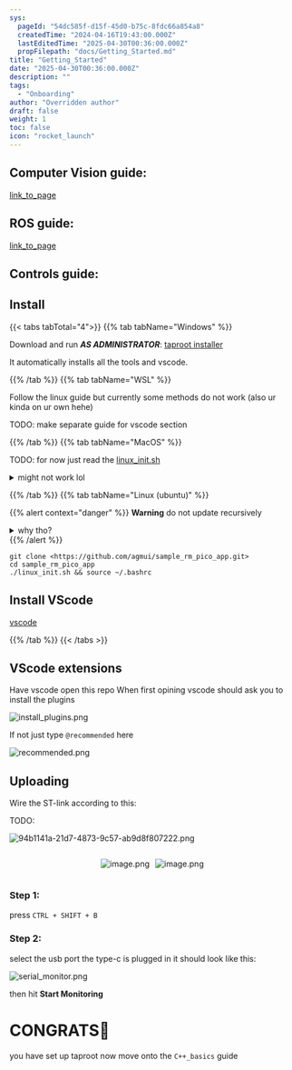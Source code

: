 ```yaml
---
sys:
  pageId: "54dc585f-d15f-45d0-b75c-8fdc66a854a8"
  createdTime: "2024-04-16T19:43:00.000Z"
  lastEditedTime: "2025-04-30T00:36:00.000Z"
  propFilepath: "docs/Getting_Started.md"
title: "Getting_Started"
date: "2025-04-30T00:36:00.000Z"
description: ""
tags:
  - "Onboarding"
author: "Overridden author"
draft: false
weight: 1
toc: false
icon: "rocket_launch"
---
```


## Computer Vision guide:

[link_to_page](86d45bc0-388b-4d26-8848-44f255f73d0e)

## ROS guide:

[link_to_page](3c76c1de-ec8f-46d6-8b0a-294005edc2d5)

## Controls guide:

## Install

{{< tabs tabTotal="4">}}
{{% tab tabName="Windows" %}}

Download and run _**AS ADMINISTRATOR**_: [taproot installer](https://github.com/Thornbots/TeachingFreshies/releases/tag/1.0)

It automatically installs all the tools and vscode.

{{% /tab %}}
{{% tab tabName="WSL" %}}

Follow the linux guide but currently some methods do not work (also ur kinda on ur own hehe)

TODO: make separate guide for vscode section

{{% /tab %}}
{{% tab tabName="MacOS" %}}

TODO: for now just read the [linux_init.sh](https://github.com/agmui/sample_rm_pico_app/blob/main/linux_init.sh)

<details>
<summary>might not work lol</summary>

`brew install libusb pkg-config`

Next install: [vscode](https://code.visualstudio.com/Download)

</details>

{{% /tab %}}
{{% tab tabName="Linux (ubuntu)" %}}

{{% alert context="danger" %}}
**Warning** do not update recursively
<details>
<summary>why tho?</summary>
There are some submodules that may go on for a while (like tinyusb) and I highly
recommend you don't need to get them.
If you want to see what submodules I update just look in `linux_init.sh`
</details>
{{% /alert %}}

```shell
git clone <https://github.com/agmui/sample_rm_pico_app.git>
cd sample_rm_pico_app
./linux_init.sh && source ~/.bashrc
```

## Install VScode

[vscode](https://code.visualstudio.com/Download)

{{% /tab %}}
{{< /tabs >}}

## VScode extensions

Have vscode open this repo
When first opining vscode should ask you to install the plugins

![install_plugins.png](https://prod-files-secure.s3.us-west-2.amazonaws.com/d518164a-d88e-44d1-a4ee-3adb3bd8bce0/89bd30f0-1825-4e77-867b-0a41ce370880/install_plugins.png?X-Amz-Algorithm=AWS4-HMAC-SHA256&X-Amz-Content-Sha256=UNSIGNED-PAYLOAD&X-Amz-Credential=ASIAZI2LB466YFEALTXS%2F20250716%2Fus-west-2%2Fs3%2Faws4_request&X-Amz-Date=20250716T171135Z&X-Amz-Expires=3600&X-Amz-Security-Token=IQoJb3JpZ2luX2VjEEkaCXVzLXdlc3QtMiJGMEQCIDcPBjhTuMiAqxCTwtOEO7ssr9oI5z6sYfNOnsr%2BBUWhAiBnqhiRXFkEwM48nRVQr8Puse0j1fh%2BkPSzQkCBJEDNMSr%2FAwhiEAAaDDYzNzQyMzE4MzgwNSIMpiX6xSLtkJNfpMZNKtwDqQwSqCYks9H6DTsCCXNFttT7rgEJi2hRPfDGJFWC%2BaslDbL4CI2a20KkR0iE5TPtWPLqu7wd03cd0wgjKO1JGeEdPyey%2BJN2ghKMn6KSodQ%2BFV3EC1xUmRjZNgsvzsxakS9EUK%2F8riuXX%2BbbNa37HnxYMZuBPcsdumbUWt5CzjTygrvfXXaxKSCr2dbnFUhTZ5YUevCLEwm5cla9UhL4KUmRH0VBRFyE2xbON42hMrqlu9yziJ4ZbjhE6Ib1iD%2FT2qn5k3ja%2BAVD1WWwjixi8WWXe%2BSnNK7YCPtQ3PyyRbTjsPwmxHf0zX0SR73EhlChwfsqq%2FWnx97Vok2KKfpjQWAPslSIXHYYP%2Fr3%2F3rpsQQoGACIsHAwglWLW85pvcQKEBw03hMfnhr8FLsS1%2FpaPAQgEE9AyYS7SxldNRg4kKwpDhDyRP35OpoFG9v64Pl0ecRGSFTXSflBjE9FQBwLhAqaPRquDvJ5SuoYlDJAX%2FMiiP90eV%2BFYA9pIrcB%2BjcDK9JFaKlrDOkKCUIkLqPbGpCPKQ%2BDJ%2BNc%2Fc8IA5eP7H6NZ3dePLynmWlU6v7znsTtFUCW%2FSl%2B2A3Dmzz3LD31VzazMUqv%2B4UnR1NlkZPNXK5URxxYKx2coZcOY3Eww7TfwwY6pgF3sOKoKkeWmGVeykw%2Bto28plgqmRrYNkGiEkS5sGh66RtOPmkYWMr2ZTPEsrHqjwSea9sCPplJwdCPZuED%2F9WKdN58euvwxGp0MwhVZWbcBlmFfSmu3hQy07CAdqhkb39wQcZfswK%2BR3SzVySE7jDtcHXavKL91izS%2B2qCsTNQNQ2i9kZpNdptvFU2ah34hWCt5%2BaLdiqQTiN5DmrvQmA%2BpG%2BIl5qf&X-Amz-Signature=fd5afa771efee208a7bc52d99af870f534e52eb783d28436013afa3f2976aa04&X-Amz-SignedHeaders=host&x-amz-checksum-mode=ENABLED&x-id=GetObject)

If not just type `@recommended` here  

![recommended.png](https://prod-files-secure.s3.us-west-2.amazonaws.com/d518164a-d88e-44d1-a4ee-3adb3bd8bce0/61e661e9-5d85-4dfc-be0d-8d2097a5e793/recommended.png?X-Amz-Algorithm=AWS4-HMAC-SHA256&X-Amz-Content-Sha256=UNSIGNED-PAYLOAD&X-Amz-Credential=ASIAZI2LB466YFEALTXS%2F20250716%2Fus-west-2%2Fs3%2Faws4_request&X-Amz-Date=20250716T171135Z&X-Amz-Expires=3600&X-Amz-Security-Token=IQoJb3JpZ2luX2VjEEkaCXVzLXdlc3QtMiJGMEQCIDcPBjhTuMiAqxCTwtOEO7ssr9oI5z6sYfNOnsr%2BBUWhAiBnqhiRXFkEwM48nRVQr8Puse0j1fh%2BkPSzQkCBJEDNMSr%2FAwhiEAAaDDYzNzQyMzE4MzgwNSIMpiX6xSLtkJNfpMZNKtwDqQwSqCYks9H6DTsCCXNFttT7rgEJi2hRPfDGJFWC%2BaslDbL4CI2a20KkR0iE5TPtWPLqu7wd03cd0wgjKO1JGeEdPyey%2BJN2ghKMn6KSodQ%2BFV3EC1xUmRjZNgsvzsxakS9EUK%2F8riuXX%2BbbNa37HnxYMZuBPcsdumbUWt5CzjTygrvfXXaxKSCr2dbnFUhTZ5YUevCLEwm5cla9UhL4KUmRH0VBRFyE2xbON42hMrqlu9yziJ4ZbjhE6Ib1iD%2FT2qn5k3ja%2BAVD1WWwjixi8WWXe%2BSnNK7YCPtQ3PyyRbTjsPwmxHf0zX0SR73EhlChwfsqq%2FWnx97Vok2KKfpjQWAPslSIXHYYP%2Fr3%2F3rpsQQoGACIsHAwglWLW85pvcQKEBw03hMfnhr8FLsS1%2FpaPAQgEE9AyYS7SxldNRg4kKwpDhDyRP35OpoFG9v64Pl0ecRGSFTXSflBjE9FQBwLhAqaPRquDvJ5SuoYlDJAX%2FMiiP90eV%2BFYA9pIrcB%2BjcDK9JFaKlrDOkKCUIkLqPbGpCPKQ%2BDJ%2BNc%2Fc8IA5eP7H6NZ3dePLynmWlU6v7znsTtFUCW%2FSl%2B2A3Dmzz3LD31VzazMUqv%2B4UnR1NlkZPNXK5URxxYKx2coZcOY3Eww7TfwwY6pgF3sOKoKkeWmGVeykw%2Bto28plgqmRrYNkGiEkS5sGh66RtOPmkYWMr2ZTPEsrHqjwSea9sCPplJwdCPZuED%2F9WKdN58euvwxGp0MwhVZWbcBlmFfSmu3hQy07CAdqhkb39wQcZfswK%2BR3SzVySE7jDtcHXavKL91izS%2B2qCsTNQNQ2i9kZpNdptvFU2ah34hWCt5%2BaLdiqQTiN5DmrvQmA%2BpG%2BIl5qf&X-Amz-Signature=f2b47bb85e31750269cef897b08241812de6cfb2391826118595146e794c25bf&X-Amz-SignedHeaders=host&x-amz-checksum-mode=ENABLED&x-id=GetObject)

## Uploading

Wire the ST-link according to this:

TODO:

![94b1141a-21d7-4873-9c57-ab9d8f807222.png](https://prod-files-secure.s3.us-west-2.amazonaws.com/d518164a-d88e-44d1-a4ee-3adb3bd8bce0/e5fad17d-ab82-4300-9f4c-505ab4b1202c/94b1141a-21d7-4873-9c57-ab9d8f807222.png?X-Amz-Algorithm=AWS4-HMAC-SHA256&X-Amz-Content-Sha256=UNSIGNED-PAYLOAD&X-Amz-Credential=ASIAZI2LB466YFEALTXS%2F20250716%2Fus-west-2%2Fs3%2Faws4_request&X-Amz-Date=20250716T171135Z&X-Amz-Expires=3600&X-Amz-Security-Token=IQoJb3JpZ2luX2VjEEkaCXVzLXdlc3QtMiJGMEQCIDcPBjhTuMiAqxCTwtOEO7ssr9oI5z6sYfNOnsr%2BBUWhAiBnqhiRXFkEwM48nRVQr8Puse0j1fh%2BkPSzQkCBJEDNMSr%2FAwhiEAAaDDYzNzQyMzE4MzgwNSIMpiX6xSLtkJNfpMZNKtwDqQwSqCYks9H6DTsCCXNFttT7rgEJi2hRPfDGJFWC%2BaslDbL4CI2a20KkR0iE5TPtWPLqu7wd03cd0wgjKO1JGeEdPyey%2BJN2ghKMn6KSodQ%2BFV3EC1xUmRjZNgsvzsxakS9EUK%2F8riuXX%2BbbNa37HnxYMZuBPcsdumbUWt5CzjTygrvfXXaxKSCr2dbnFUhTZ5YUevCLEwm5cla9UhL4KUmRH0VBRFyE2xbON42hMrqlu9yziJ4ZbjhE6Ib1iD%2FT2qn5k3ja%2BAVD1WWwjixi8WWXe%2BSnNK7YCPtQ3PyyRbTjsPwmxHf0zX0SR73EhlChwfsqq%2FWnx97Vok2KKfpjQWAPslSIXHYYP%2Fr3%2F3rpsQQoGACIsHAwglWLW85pvcQKEBw03hMfnhr8FLsS1%2FpaPAQgEE9AyYS7SxldNRg4kKwpDhDyRP35OpoFG9v64Pl0ecRGSFTXSflBjE9FQBwLhAqaPRquDvJ5SuoYlDJAX%2FMiiP90eV%2BFYA9pIrcB%2BjcDK9JFaKlrDOkKCUIkLqPbGpCPKQ%2BDJ%2BNc%2Fc8IA5eP7H6NZ3dePLynmWlU6v7znsTtFUCW%2FSl%2B2A3Dmzz3LD31VzazMUqv%2B4UnR1NlkZPNXK5URxxYKx2coZcOY3Eww7TfwwY6pgF3sOKoKkeWmGVeykw%2Bto28plgqmRrYNkGiEkS5sGh66RtOPmkYWMr2ZTPEsrHqjwSea9sCPplJwdCPZuED%2F9WKdN58euvwxGp0MwhVZWbcBlmFfSmu3hQy07CAdqhkb39wQcZfswK%2BR3SzVySE7jDtcHXavKL91izS%2B2qCsTNQNQ2i9kZpNdptvFU2ah34hWCt5%2BaLdiqQTiN5DmrvQmA%2BpG%2BIl5qf&X-Amz-Signature=a7c200ab383ffac88c6dfdb52b9b1eaa09f46d85d35b9b313c4dcdba53249735&X-Amz-SignedHeaders=host&x-amz-checksum-mode=ENABLED&x-id=GetObject)

<div style="display: flex;flex-direction: row; column-gap:10px; max-width: 630px;justify-content: center;">
<div>

![image.png](https://prod-files-secure.s3.us-west-2.amazonaws.com/d518164a-d88e-44d1-a4ee-3adb3bd8bce0/210ecb78-1116-4d7b-b9b7-2292f66fa2c2/image.png?X-Amz-Algorithm=AWS4-HMAC-SHA256&X-Amz-Content-Sha256=UNSIGNED-PAYLOAD&X-Amz-Credential=ASIAZI2LB466URI4KU5W%2F20250716%2Fus-west-2%2Fs3%2Faws4_request&X-Amz-Date=20250716T171143Z&X-Amz-Expires=3600&X-Amz-Security-Token=IQoJb3JpZ2luX2VjEEkaCXVzLXdlc3QtMiJHMEUCIQD1Y9%2Fodh0b7MrybhNLqXdURlv3eUvAiE9of984CKKJ4wIgKN6bZdqZuUlLYAMBZJWnPzatXAKN3Lq%2Fhjy05F5rZ0Mq%2FwMIYhAAGgw2Mzc0MjMxODM4MDUiDMeGkLTZEkTjs9uveSrcA0q9te2SK6h5VTusCYq4vSuLsc2nsoP%2FmuS91ECU7kMQ5PaAkWC5qJJqWiToDl2l2PnDGpAa54VUZRizSNIbj8Wisq49xxsMPPZ6TLlum2XVKfiEx9xtZWeqTUFdTUw4MxPkE82bo2p8tLHgecoN464xWmm6%2FPTB3k0yKQqZX0%2B76KZ%2BFA2nsGjlu%2Bw6GIvjrB7jbXiIXgIZD%2FVhCn7AKVxFNIyalNQB9FlHAjD1a5849rrGZ5p%2BVvEpb547mplQCUoqgEz4xBjiiH2WRdcgQV%2BclVBQahQKZ6hB8Rk7Irs8xh1bxx9x66MupnHMxHYqzLYK%2F%2FKDMHqhS8Pz4uyHWIgXSNi0y6J0k4GVCRJiu48%2BXtjvr8Dl%2FoJuXI%2BU9H4exmnNNf1Diwm3nU%2Bz%2BHP02ySRsg0xjJdGk8g4rJnb5tzWlGS%2FOH%2FiN0xQWO45WymgwHhR5Lrd5gGDQLi2ezT8W7GgdlAf%2BNQzoGaq3n2PSmrAtKchZZyJoYN%2FPd6ZkAp8pAxXCUPaZLPNWyHCNJ0c5ZhY%2F80Zly9PwxAmNQyU4z5xshMBJWUXqMhX7Qpa%2BAcZuC1L5qmzeGaKAVOqpxTgVVOvcZHA6sm3FA2%2FwmGxeZ8KiVOxFFgiSjQw9GnMMOWz38MGOqUB8s3G8Izj%2BGApxLseiDNaoZquu7Gb9rytjAUAZpWvJPMtX2jp88jjNvK6COu%2BhkGgzpD3BnFqhVs7ZzwXQFnRiy%2BBz3LmZd8BN1udIWGUXbR1o%2BdStZ5rjZMpvBqmjYt7Kud9VrURYmP63NrLSLOwEqzi3ZNZF%2BDF1GmUZI%2FIZANeJH43WzQyEet7Hg1slMCxKKcvzKJ5L9jnrXfJfX0KRrWNcF8T&X-Amz-Signature=3b792b41f596b4ac395bcd03b51fcb3d589f05af238cc47236cc787006b32e9e&X-Amz-SignedHeaders=host&x-amz-checksum-mode=ENABLED&x-id=GetObject)

</div>
<div>

![image.png](https://prod-files-secure.s3.us-west-2.amazonaws.com/d518164a-d88e-44d1-a4ee-3adb3bd8bce0/33a0fd0f-8ca6-4a86-8e09-26e95ded1fff/image.png?X-Amz-Algorithm=AWS4-HMAC-SHA256&X-Amz-Content-Sha256=UNSIGNED-PAYLOAD&X-Amz-Credential=ASIAZI2LB466QGGVTPFJ%2F20250716%2Fus-west-2%2Fs3%2Faws4_request&X-Amz-Date=20250716T171143Z&X-Amz-Expires=3600&X-Amz-Security-Token=IQoJb3JpZ2luX2VjEEkaCXVzLXdlc3QtMiJHMEUCIQDqkt8logYmip2tYgv5%2Bv3bXQQiAEvpGWXgo%2BS6hyJ6RgIgUkEV2DKJyZbmXKfj9c6jUf0FusdOvGIg3RmfYmtRKjkq%2FwMIYhAAGgw2Mzc0MjMxODM4MDUiDLLrpEVYezFckY3zVyrcA93AxqvdmJjVDXAYU3RgsCKkC30GRyAzfhamoJdVnCzlV3GTdp9f3mnZ6EcI2O7peI6SlVdrPNPOc0Vh88khX6LeTda71q3b%2FIWeulLC%2B6LXgdddDq9sT4roWVitkiiMJhfdmeRZwq7KikO9fkc4fQbHMI%2BNOJ40MwR%2FIWqNNhPiEzJO4u%2BDgIJZ0kQrFw4sUHoa1nM%2BlyAJePv1dIUVYXCbdIxSlYSFlja9GKAIhfkQaxKLHjY4iTFbu2a8FpIqo3TRbJRtwNUQfyEvjZTYB40coSMMqfkeZtibdPzQISbHa0vRizKBSwowS2dEISQ%2BKG51m6i%2FBrA74x9bXZ3ZwUpvhWx8xKhilzQbxQtoGNYnirbgwQOR3o7p5ij0RaHfd8D3dcHmYgTEMe9j1Ikgyw80IuYzn1zVtV72Gm1d%2BT4lNJfVMK4FFW5afozIl1zloUDE%2FgKSxCHfgmN20jr9JC79kk7EmCtFBLQ5cm1fd78%2B9gIwunVwD4BoxqnVC6QZYG%2Bo4YyCwbXV0FkUu%2BGxhYCj0kaVKDlu5Z6dXSctz6pBBhzHO0fv59ohGC60RbBkJDKQuVlpRGiiAdszzWIqodntQPqZeUZ4scvPbC%2FApfwp89049unvnGfVsaqHMMS038MGOqUBfeFjaBh%2BK4bzVWcoiG3ysQguIDH88H4PDYhiAHlkfzUtQ8nzfpRdS9AMRxeGpZBtJrWs9P1423It%2FNEc99h3FMWyk5Eve1KDkpUOuqRLivpCHdJ7tVjreWphUjKz%2Fs5aAzdS%2FRTWtcTAtfNbBykTenLv7ckqiLKkmj7S1Bc0OnoMFMA8D8ooosDJvfL1FX2ZzcZrTMFQ4cv2s%2FgRFOyQYCZogDPx&X-Amz-Signature=7eebc10d9081ca3a4394ab16a66c4eb358c142655fe9f8ec5b7f863a196bcdf7&X-Amz-SignedHeaders=host&x-amz-checksum-mode=ENABLED&x-id=GetObject)

</div>
</div>

### Step 1:

press `CTRL + SHIFT + B`

### Step 2:

select the usb port the type-c is plugged in it should look like this:

![serial_monitor.png](https://prod-files-secure.s3.us-west-2.amazonaws.com/d518164a-d88e-44d1-a4ee-3adb3bd8bce0/f03f4774-05d4-4393-b6a0-d5efb6d315ab/serial_monitor.png?X-Amz-Algorithm=AWS4-HMAC-SHA256&X-Amz-Content-Sha256=UNSIGNED-PAYLOAD&X-Amz-Credential=ASIAZI2LB466YFEALTXS%2F20250716%2Fus-west-2%2Fs3%2Faws4_request&X-Amz-Date=20250716T171135Z&X-Amz-Expires=3600&X-Amz-Security-Token=IQoJb3JpZ2luX2VjEEkaCXVzLXdlc3QtMiJGMEQCIDcPBjhTuMiAqxCTwtOEO7ssr9oI5z6sYfNOnsr%2BBUWhAiBnqhiRXFkEwM48nRVQr8Puse0j1fh%2BkPSzQkCBJEDNMSr%2FAwhiEAAaDDYzNzQyMzE4MzgwNSIMpiX6xSLtkJNfpMZNKtwDqQwSqCYks9H6DTsCCXNFttT7rgEJi2hRPfDGJFWC%2BaslDbL4CI2a20KkR0iE5TPtWPLqu7wd03cd0wgjKO1JGeEdPyey%2BJN2ghKMn6KSodQ%2BFV3EC1xUmRjZNgsvzsxakS9EUK%2F8riuXX%2BbbNa37HnxYMZuBPcsdumbUWt5CzjTygrvfXXaxKSCr2dbnFUhTZ5YUevCLEwm5cla9UhL4KUmRH0VBRFyE2xbON42hMrqlu9yziJ4ZbjhE6Ib1iD%2FT2qn5k3ja%2BAVD1WWwjixi8WWXe%2BSnNK7YCPtQ3PyyRbTjsPwmxHf0zX0SR73EhlChwfsqq%2FWnx97Vok2KKfpjQWAPslSIXHYYP%2Fr3%2F3rpsQQoGACIsHAwglWLW85pvcQKEBw03hMfnhr8FLsS1%2FpaPAQgEE9AyYS7SxldNRg4kKwpDhDyRP35OpoFG9v64Pl0ecRGSFTXSflBjE9FQBwLhAqaPRquDvJ5SuoYlDJAX%2FMiiP90eV%2BFYA9pIrcB%2BjcDK9JFaKlrDOkKCUIkLqPbGpCPKQ%2BDJ%2BNc%2Fc8IA5eP7H6NZ3dePLynmWlU6v7znsTtFUCW%2FSl%2B2A3Dmzz3LD31VzazMUqv%2B4UnR1NlkZPNXK5URxxYKx2coZcOY3Eww7TfwwY6pgF3sOKoKkeWmGVeykw%2Bto28plgqmRrYNkGiEkS5sGh66RtOPmkYWMr2ZTPEsrHqjwSea9sCPplJwdCPZuED%2F9WKdN58euvwxGp0MwhVZWbcBlmFfSmu3hQy07CAdqhkb39wQcZfswK%2BR3SzVySE7jDtcHXavKL91izS%2B2qCsTNQNQ2i9kZpNdptvFU2ah34hWCt5%2BaLdiqQTiN5DmrvQmA%2BpG%2BIl5qf&X-Amz-Signature=5c270d8331457e8c41e2717b31fc02152bb324a7bf8dff6b3c033f2f488cf355&X-Amz-SignedHeaders=host&x-amz-checksum-mode=ENABLED&x-id=GetObject)

then hit **Start Monitoring**

# CONGRATS🎉

you have set up taproot now move onto the `C++_basics` guide
